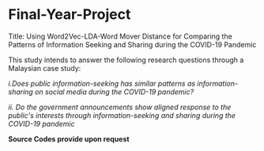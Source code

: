 # Final-Year-Project

Title: Using Word2Vec-LDA-Word Mover Distance for Comparing the Patterns of Information Seeking and Sharing during the COVID-19 Pandemic

This study intends to answer the following research questions through a Malaysian case study: 

*i.Does public information-seeking has similar 
patterns as information-sharing on social media during the 
COVID-19 pandemic?*

*ii. Do the government announcements show aligned 
response to the public's interests through information-seeking and sharing during the COVID-19 pandemic*

**Source Codes provide upon request**
